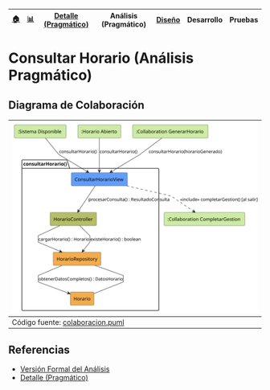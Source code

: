 <div align=right>
 
|[🏠️](../../../README.md)|[ 📊](https://raw.githubusercontent.com/mmasias/pySigHor/main/images/RUP/99-seguimiento/diagrama-contexto-administrador.svg)|[Detalle (Pragmático)](../../../00-casos-uso/02-detalle/consultarHorario/README.md)|**Análisis (Pragmático)**|[Diseño](../../../../RUP/02-diseno/casos-uso/consultarHorario/README.md)|Desarrollo|Pruebas|
|-|-|-|-|-|-|-|

</div>

# Consultar Horario (Análisis Pragmático)

## Diagrama de Colaboración

<div align=center>

|![Análisis: consultarHorario()](/images/RUP/01-analisis/casos-uso/consultarHorario/consultarHorario-analisis.svg)|
|-|
|Código fuente: [colaboracion.puml](../../../../RUP/01-analisis/casos-uso/consultarHorario/colaboracion.puml)|

</div>

## Referencias

- [Versión Formal del Análisis](../../../../RUP/01-analisis/casos-uso/consultarHorario/README.md)
- [Detalle (Pragmático)](../../../00-casos-uso/02-detalle/consultarHorario/README.md)
